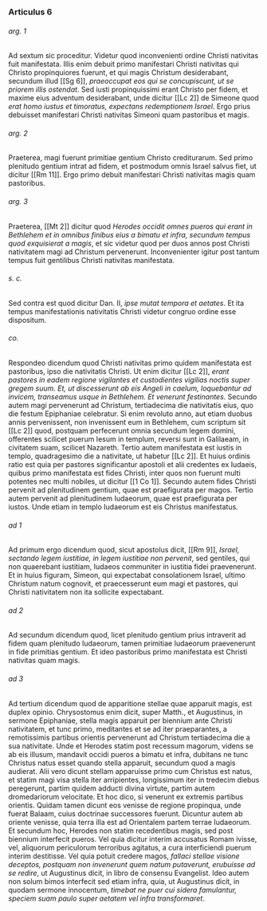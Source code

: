 ### Articulus 6

###### arg. 1
Ad sextum sic proceditur. Videtur quod inconvenienti ordine Christi nativitas fuit manifestata. Illis enim debuit primo manifestari Christi nativitas qui Christo propinquiores fuerunt, et qui magis Christum desiderabant, secundum illud [[Sg 6]], *praeoccupat eos qui se concupiscunt, ut se priorem illis ostendat*. Sed iusti propinquissimi erant Christo per fidem, et maxime eius adventum desiderabant, unde dicitur [[Lc 2]] de Simeone quod *erat homo iustus et timoratus, expectans redemptionem Israel*. Ergo prius debuisset manifestari Christi nativitas Simeoni quam pastoribus et magis.

###### arg. 2
Praeterea, magi fuerunt primitiae gentium Christo crediturarum. Sed primo plenitudo gentium intrat ad fidem, et postmodum omnis Israel salvus fiet, ut dicitur [[Rm 11]]. Ergo primo debuit manifestari Christi nativitas magis quam pastoribus.

###### arg. 3
Praeterea, [[Mt 2]] dicitur quod *Herodes occidit omnes pueros qui erant in Bethlehem et in omnibus finibus eius a bimatu et infra, secundum tempus quod exquisierat a magis*, et sic videtur quod per duos annos post Christi nativitatem magi ad Christum pervenerunt. Inconvenienter igitur post tantum tempus fuit gentilibus Christi nativitas manifestata.

###### s. c.
Sed contra est quod dicitur Dan. II, *ipse mutat tempora et aetates*. Et ita tempus manifestationis nativitatis Christi videtur congruo ordine esse dispositum.

###### co.
Respondeo dicendum quod Christi nativitas primo quidem manifestata est pastoribus, ipso die nativitatis Christi. Ut enim dicitur [[Lc 2]], *erant pastores in eadem regione vigilantes et custodientes vigilias noctis super gregem suum. Et, ut discesserunt ab eis Angeli in caelum, loquebantur ad invicem, transeamus usque in Bethlehem. Et venerunt festinantes*. Secundo autem magi pervenerunt ad Christum, tertiadecima die nativitatis eius, quo die festum Epiphaniae celebratur. Si enim revoluto anno, aut etiam duobus annis pervenissent, non invenissent eum in Bethlehem, cum scriptum sit [[Lc 2]] quod, postquam perfecerunt omnia secundum legem domini, offerentes scilicet puerum Iesum in templum, reversi sunt in Galilaeam, in civitatem suam, scilicet Nazareth. Tertio autem manifestata est iustis in templo, quadragesimo die a nativitate, ut habetur [[Lc 2]]. Et huius ordinis ratio est quia per pastores significantur apostoli et alii credentes ex Iudaeis, quibus primo manifestata est fides Christi, inter quos non fuerunt multi potentes nec multi nobiles, ut dicitur [[1 Co 1]]. Secundo autem fides Christi pervenit ad plenitudinem gentium, quae est praefigurata per magos. Tertio autem pervenit ad plenitudinem Iudaeorum, quae est praefigurata per iustos. Unde etiam in templo Iudaeorum est eis Christus manifestatus.

###### ad 1
Ad primum ergo dicendum quod, sicut apostolus dicit, [[Rm 9]], *Israel, sectando legem iustitiae, in legem iustitiae non pervenit*, sed gentiles, qui non quaerebant iustitiam, Iudaeos communiter in iustitia fidei praevenerunt. Et in huius figuram, Simeon, qui expectabat consolationem Israel, ultimo Christum natum cognovit, et praecesserunt eum magi et pastores, qui Christi nativitatem non ita sollicite expectabant.

###### ad 2
Ad secundum dicendum quod, licet plenitudo gentium prius intraverit ad fidem quam plenitudo Iudaeorum, tamen primitiae Iudaeorum praevenerunt in fide primitias gentium. Et ideo pastoribus primo manifestata est Christi nativitas quam magis.

###### ad 3
Ad tertium dicendum quod de apparitione stellae quae apparuit magis, est duplex opinio. Chrysostomus enim dicit, super Matth., et Augustinus, in sermone Epiphaniae, stella magis apparuit per biennium ante Christi nativitatem, et tunc primo, meditantes et se ad iter praeparantes, a remotissimis partibus orientis pervenerunt ad Christum tertiadecima die a sua nativitate. Unde et Herodes statim post recessum magorum, videns se ab eis illusum, mandavit occidi pueros a bimatu et infra, dubitans ne tunc Christus natus esset quando stella apparuit, secundum quod a magis audierat. Alii vero dicunt stellam apparuisse primo cum Christus est natus, et statim magi visa stella iter arripientes, longissimum iter in tredecim diebus peregerunt, partim quidem adducti divina virtute, partim autem dromedariorum velocitate. Et hoc dico, si venerunt ex extremis partibus orientis. Quidam tamen dicunt eos venisse de regione propinqua, unde fuerat Balaam, cuius doctrinae successores fuerunt. Dicuntur autem ab oriente venisse, quia terra illa est ad Orientalem partem terrae Iudaeorum. Et secundum hoc, Herodes non statim recedentibus magis, sed post biennium interfecit pueros. Vel quia dicitur interim accusatus Romam ivisse, vel, aliquorum periculorum terroribus agitatus, a cura interficiendi puerum interim destitisse. Vel quia potuit credere magos, *fallaci stellae visione deceptos, postquam non invenerunt quem natum putaverunt, erubuisse ad se redire*, ut Augustinus dicit, in libro de consensu Evangelist. Ideo autem non solum bimos interfecit sed etiam infra, quia, ut Augustinus dicit, in quodam sermone innocentum, *timebat ne puer cui sidera famulantur, speciem suam paulo super aetatem vel infra transformaret*.


